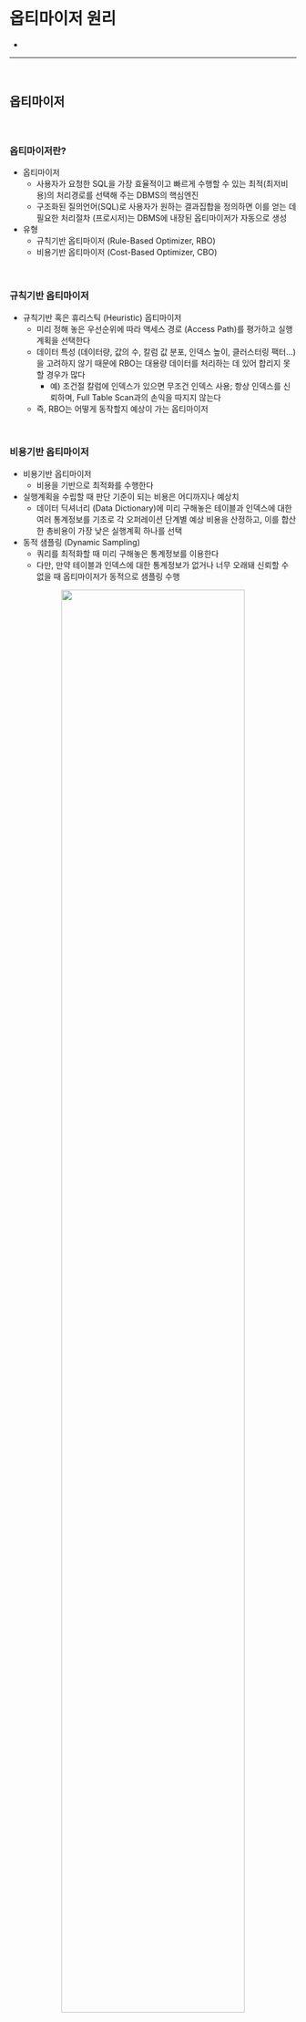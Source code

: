 # 옵티마이저 원리
> 
* 

<hr>
<br>

## 옵티마이저
#### 

<br>

### 옵티마이저란?
* 옵티마이저
  * 사용자가 요청한 SQL을 가장 효율적이고 빠르게 수행할 수 있는 최적(최저비용)의 처리경로를 선택해 주는 DBMS의 핵심엔진
  * 구조화된 질의언어(SQL)로 사용자가 원하는 결과집합을 정의하면 이를 얻는 데 필요한 처리절차 (프로시저)는 DBMS에 내장된 옵티마이저가 자동으로 생성
* 유형
  * 규칙기반 옵티마이저 (Rule-Based Optimizer, RBO)
  * 비용기반 옵티마이저 (Cost-Based Optimizer, CBO)

<br>

### 규칙기반 옵티마이저
* 규칙기반 혹은 휴리스틱 (Heuristic) 옵티마이저
  * 미리 정해 놓은 우선순위에 따라 액세스 경로 (Access Path)를 평가하고 실행계획을 선택한다
  * 데이터 특성 (데이터량, 값의 수, 칼럼 값 분포, 인덱스 높이, 클러스터링 팩터...)을 고려하지 않기 때문에 RBO는 대용량 데이터를 처리하는 데 있어 합리지 못할 경우가 많다
    * 예) 조건절 칼럼에 인덱스가 있으면 무조건 인덱스 사용; 항상 인덱스를 신뢰하며, Full Table Scan과의 손익을 따지지 않는다
  * 즉, RBO는 어떻게 동작할지 예상이 가는 옵티마이저

<br>

### 비용기반 옵티마이저
* 비용기반 옵티마이저
  * 비용을 기반으로 최적화를 수행한다
* 실행계획을 수립할 때 판단 기준이 되는 비용은 어디까지나 예상치
  * 데이터 딕셔너리 (Data Dictionary)에 미리 구해놓은 테이블과 인덱스에 대한 여러 통계정보를 기초로 각 오퍼레이션 단계별 예상 비용을 산정하고, 이를 합산한 총비용이 가장 낮은 실행계획 하나를 선택
* 동적 샘플링 (Dynamic Sampling)
  * 쿼리를 최적화할 때 미리 구해놓은 통계정보를 이용한다
  * 다만, 만약 테이블과 인덱스에 대한 통계정보가 없거나 너무 오래돼 신뢰할 수 없을 때 옵티마이저가 동적으로 샘플링 수행

<div align="center">
  <img width="80%" src="https://github.com/PoSungKim/development_study/assets/37537227/b0eb6d84-1e03-4879-9e8b-870dd920412a">
</div>

* Optimizer
  * Query Transformer
    * 사용자가 던진 SQL을 우선 최적화하기 쉬운 형태로 변환을 시도한다
  * Estimator
    * 쿼리 오퍼레이션 각 단계의 선택도(Selectity), 카디널리티 (Cardinality), 비용 (Cost)을 계산하고, 궁극적으로는 실행계획 전체에 대한 총 비용을 계산
  * Plan Generator
    * 하나의 쿼리를 수행하는 데 있어, 후보군이 될만한 실행계획들을 생성해내는 역할
* 스스로 학습하는 옵티마이저(Self-Learning Optimizer)
  * v$sql, v$sql_plan_statistics, v$sql_plan_statistics_all, v$sql_workarea 등에 SQL 별로 저장된 수많은 런타임 수행 통계를 보면 앞으로 옵티마이저의 발전 방향을 예상 가능
  * 옵티마이저는 지금까지 오브젝트 통계와 시스템 통계로부터 산정한 '예상' 비용만으로 실행계획을 수립했지만 앞으로는 예상치가 빗나갔을 때 이들 런타임 수행 통계를 보고 실행계획을 조정할 수도 있음

<br>

### 옵티마이저 모드 
* 모드 변경 가능 레벨
  * 시스템, 세션, 쿼리
  ```sql
  alter system set optimizer_mode = all_rows; -- 시스템 레벨 변경
  alter session set optmizer_mode = all_rows; -- 세션 레벨 변경
  select /*+ all_rows */ * from t where ...;  -- 쿼리 레벨 변경
  ```
* 모드
  * rule --> RBO
    * RBO 모드
  * all_rows --> CBO
    * 쿼리 최종 결과집합을 끝까지 Fetch하는 것을 전제로, 시스템 리소스 (I/O, CPU, 메모리 등)를 가장 적게 사용하는 실행계획 선택
    * DML 문장은 일부 데이터만 가공하고 멈출 수 없으므로 옵티마이저 모드에 상관없이 항상 all_rows 모드로 작동
      * select 문장도 union, minus 같은 집합(set) 연산자나 for update절을 사용하면 all_rows 모드로 작동
  * first_rows --> RBO + CBO
    * 전체 결과집합 중 일부 로우만 Fetch하다가 멈추는 것을 전제로, 가장 빠른 응답 속도를 낼 수 있는 실행계획을 선택
    * 사용자가 만약 끝까지 Fetch한다면, 오히려 더 많은 리소스를 사용하고 전체 수행 속도도 느려질 수 있다
    * 비용과 규칙을 혼합한 옵티마이저이기 때문에, 규칙에 따르다보면, 손익분기점 (Table Full Scan vs Index Full Scan)을 고려하지 못하고, 무조건 Index Full Scan을 탈 수가 있다
    ```sql
    -- TABLE ACCESS FULL
    select /*+ all_rows */ * from t_emp
    where  sal >= 5000
    order by empno, no;
    ```
    ```sql
    -- INDEX FULL SCAN > TABLE ACCESS BY INDEX ROWID
    select /*+ first_rows */ * from t_emp
    where  sal >= 5000
    order by empno, no;
    ```
  * first_rows_n --> CBO
    * 사용자가 처음 n개 로우만 Fetch하는 것을 전제로, 가장 빠른 응답 속도를 낼 수 있는 실행계획을 선택
    * 세팅 방법
      ```sql
      alter session set optimizer_mode = first_rows_100 -- first_rows_1, first_rows_10, first_rows_100, first_rows_1000
      ``` 
      ```sql
      select /*+ first_rows(100) */ * from t where ...;
      ```
    * CBO이기 때문에, 읽을 데이터가 적을 때는 인덱스, 읽을 데이터가 많을 때는 테이블
      ```sql
      -- Index Full Scan > Table Access By Index Rowid
      select /*+ first_rows(10) */ * from t_emp
      where  sal >= 2000
      order by empno, no;
      ```
      ```sql
      -- Table Access Full > Sort Order By
      select /*+ first_rows(100) */ * from t_emp
      where  sal >= 2000
      order by empno, no;
      ```  
  * CHOOSE
    * 액세스되는 테이블 중 적어도 하나에 통계정보가 있다면 CBO, 그중에서도 all_rows 모드를 선택; 어느 테이블에도 통계정보가 없으면 RBO 선택
* 옵티마이저 모드 선택
  * 과거의 컨벤션 
    * OLTP : first_rows
    * OLAP : all_rows
  * 요즘의 컨벤션
    * OLTP : all_rows
    * OLAP : all_rows
  * OLTP가 all_rows로 바뀐 이유
    * 요즘은 오픈 커서를 사용하지 않고, rownum 등을 활용하여 페이징처리 한다
    * 페이징처리는 전체 결과집합에서 특정 건수만 fetch하는게 아니라, 전체결과집합 자체를 작게 만들어서 모두 fetch하는 형태이기 때문에 all_rows가 적합하다

<br>
<hr>
<br>

## 옵티마이저 행동에 영향을 미치는 요소
#### 

<br>

### SQL과 연산자 형태
* 동일한 결과집합을 갖는 SQL이더라도, 작성된 형태 또는 사용한 연산자 (=, in, like, between, 부등호 등)를 사용했는지에 따라 영향도가 있을 수 있다

<br>

### 인덱스, IOT, 클러스터링, 파티셔닝, MV 등 옵티마이징 팩터
* 동일한 쿼리더라도, 구성도에 따라 실행계획과 성능이 크게 달라진다

<br>

### 제약 설정 : PK, FK, Not Null, Check
* 데이터베이스가 논리적으로 의미 있는 자료만을 포함하도록 하는 데이터 무결성 규칙
  * 개체 무결성 (Entity Integrity)
  * 참조 무결성 (Referential Integrity)
  * 도메인 무결성 (Domain Integrity)
  * 사용자 정의 무결성 (또는 업무 제약 조건) 
* PK 제약과 옵티마이저

  ```sql
  select sum(주문수량), sum(주문금액), count(*), count(distinct 고객번호)
  from   주문
  where  고객번호 in (select 고객번호 from 고객
                    where  가입일자 >= trunc(add_months(sysdate, -12))
  and    주문일자 <= trunc(add_months(sysdate, -1));  
  ```
  
  * 서브쿼리 Unnesting, 수정 가능 조인 뷰 (Updatable Join View)
* FK 제약과 옵티마이저
  * 조인 제거 (Join Elimination), Reference 파티셔닝
* Not Null 제약과 옵티마이저

  ```sql
  select deptno, count(*) from emp group by deptno;
  ```
  
  * deptno 칼럼이 Not Null이고 Index가 있다면, Index Full Scan 혹은 Index Fast Full Scan
  * deptno 칼럼이 Not Null이 아니면, Table Full Scan
* Check 제약과 옵티마이저

  ```sql
  alter table emp modify sal check (sal <= 5000);
  ```
  ```sql
  select * from emp where sal > 5000;
  ```
  ```
  Rows   Row Source Operation
  ----   -------------------------------------------
  0      FILTER
  1        TABLE ACCESS FULL EMP
  ```

<br>

### 옵티마이저 힌트
* 옵티마이저는 아래와 같은 경우가 아니면 힌트를 가장 우선적으로 따른다
  * 문법적으로 맞지 않게 힌트를 기술
  * 잘못된 참조 사용 (없는 테이블이나 별칭)
  * 의미적으로 맞지 않게 힌트를 기술 (unnest와 push_subq 함께 사용)
  * 논리적으로 불가능한 액세스 경로 (등치조건인데 Hash Join 유도, Nullable 칼럼에 인덱스를 통한 전체 건수 count 유도)
  * 버그
* 옵티마지어는 기본적으로 힌트의 내용을 먼저 따르고 남은 부분만을 자신의 판단에 따라 최적화한다

  ```sql
  select /*+ ordered */ count(*)
  from   t1, t2, t3, t4, t5
  where  t1.a = ...;
  ```

<br>

### 통계정보 : 오브젝트 통계, 시스템 통계
* CBO의 모든 판단 기준은 통계정보

<br>

### 옵티마이저 관련 파라미터
* 모든 조건이 동일하나, 오라클 버전을 업그레이드하면 옵티마이저가 다르게 작동할 수 있다
* 옵티마지어 관련 파라미터 

  ```sql
  select name, value, isdefault, default_value
  from   v$sys_optimizer_env;
  ```
  
  ```sql
  alter system set optimizer_features_enable = "9.2.0.4";
  ```

<br>

### DBMS 버전과 종류
* 같은 SQL도 DBMS 종류 (Oracle, SQL Server, Sybase, DB2)에 따라 내부적으로 처리하는 방식이 다르다

  ```sql
  select max(empno) from emp;
  ```
  
  ```sql
  select min(empno) mn, max(empno) mx from emp;
  ```

* M쪽 집합을 기준으로 1쪽 집합과 Outer조인하면 결과 건수는 M쪽 힙합으로 고정된다
  * 조인 조인 외에 어디에도 1쪽 집합을 참조하지 않는다면 1쪽 집합과는 조인 액세스를 하지 않아도 된다
    * 1쪽 테이블 조인 칼럼에 PK가 설정돼 있어야 하는 조건이 붙는다
  * 이런 기능이 Join Elimination, Table Elimination

  ```sql
  select e.empno, e.ename, e.sal, e.hiredate
  from   emp e, dept d
  where  d.deptno(+) = e.deptno;
  ```

  ```
  Rows   Row Source Operation
  ----   -------------------------------------------
  14     TABLE ACCESS FULL EMP
  ```
  
<br>
<hr>
<br>

## 옵티마이저의 한계
#### 옵티마이저가 절대 완벽할 수 없으며, 여러 가지 제약과 한계점들을 극복하며 발전해 나가는 과정 속에 있다

<br>

### 자동 튜닝 옵티마이저
* 온라인 (런타임) 옵티마이저 vs 오프라인 (자동 튜닝) 옵티마이저
  * 온라인 : 보통 아는 옵티마이저
  * 오프라인 : 통계를 분석하고, SQL 프로파일링 (Profiling)을 실시하며, 액세스 경로 및 SQL 구조 분석을 통해 SQL 튜닝 실시
* 자동 튜닝 옵티마이저는 동적 샘플링을 통해 부가적인 정보를 수집하고,부분적인 실행을 통해 에측치를 검증함으로써 잘못된 정보를 조정한다
  * 다만, 런타임 오티마이저보다 보다 긴 시간 (10분 정도)가 소요되기 때문에, OLTP 환경에서는 도입되기 어렵다

<br>

### 부족한 옵티마이징 팩터
* 옵티마이저는 주어진 환경에서 최선을 다할 뿐 적절한 옵티마이징 팩터를 제공하는 것은 개발자의 몫

<br>

### 부정확한 통계
* 현실적으로 100% 정확한 통계를 유지하기는 어렵다
  * 샘플링 방식, 칼럼 분포도, 통계 수집 주기 등 고려 필요
  
<br>

### 히스토그램의 한계
* 히스토그램 버킷 개수가 254개까지만 허용된다는 점도 옵티마이저에겐 중요한 제약사항
  * 높이균형 (height-balanced) 히스토그램을 사용하게 되므로 발생 빈도가 낮은 값들 (non-popular value)에 대한 정확한 분포를 반영할 수 없다

<br>

### 바인드 변수 사용 시 균등분포 가정
* 칼럼 히스토그램이 잇으면 옵티마이저가 그것을 가지고 조건절에 대한 선택도를 구한다
* 다만, 바인드 변수를 사용한 SQL에서는 옵티미이저가 균등분포를 가정하고 계산하기 때문에 무용지물이 된다
* 특히, OLTP 환경에서는 라이브러리 캐시를 피하기 위해 바인드 벼수를 적극 사용하는 것이 필수 권고사항이기 때문에, 바인드 변수를 사용해야 한다 

<br>

### 결합 선택도 산정의 어려움
* 조건절 칼럼이 서로 상관관계에 있으면 정확한 데이터 분포와 카디널리티를 산정하기 어렵다
  ```sql
  select * from 사원 where 직급 = '부장' and 연봉 >= 5000;
  ```
* 통계
  * 직급
    * 부장, 과장, 대리, 사원 (25%)
  * 연봉
    * >= 5000 (10%)
  * 추정치
    * 상단 쿼리의 조건에 부합하는 사원 수를 25(1000 * 0.25 * 0.1)명으로 추정한다
  * 실제값
    * 연봉 5000만원 이상의 사원들은 모두 부장으로 실제로는 10(1000 * 0.1)명이었다
* 고민 포인트
  * 조합이 기하급수적으로 증가하기 때문에 모든 칼럼 간 상관관계와 결합 선택도를 미리 저장하는 것은 불가능하다
  * 다만, 11g부터는 사용자가 지정한 칼럼들에 대해 결합 선택도를 미리 수집해 두는 기능을 제공하기 시작했다

<br>

### 비현실적인 가정
* 비현실적 가정 예시
  * Single Block I/O와 Multiblock I/O 비용을 같게 평가
  * 다른 세션이나 다른 쿼리문에 의해 데이터 블록들이 이미 버퍼 캐시에 캐싱돼 있을 가능성을 배제
* 보정 파라미터
  * optimizer_index_caching
  * optimizer_index_cost_adj

<br>

### 규칙에 의존하는 CBO
* 비용기반 옵티마이저라 하더라도 부분적으로 규칙에 의존한다
  * 원격 (remote) 테이블이나 External 테이블에 대해서는 카디널리티, 평균 행 길이, 블록 수, 그리고 각종 인덱스 관련 통계항목들에 대해 고정된 상수 값을 사용한다
  * 옵티마이저 모드를 first_rows로 설정했을 때, order by 소트를 ㅐ체할 인덱스가 있으면 무조건 인덱스를 사용하는 것도 좋은 예시
* 알파벳순 인덱스 선택 규칙
  * t_x01, t_x02의 예상 비용이 동일하다면, 옵티마이저는 이름순으로 t_x01을 택한다
  ```sql
  create table t
  as
  select rownum a, rownum b from dual
  connect by level <= 10000;

  create index t_x01 on t(a);

  create index t_x02 on t(b);

  exec dbms_stats.gather_table_stats(user, 't');
  ```
  ```sql
  set autotrace traceonly exp
  select * from t where a = 1 and b = 1;
  ```
  ```
  Id     Operation
  ----   -------------------------------------------
  0      SELECT STATEMENT
  1        TABLE ACCESS BY INDEX ROWID (T)
  2          INDEX RANGE SCAN (T_X01)
  ```
  ```sql
  alter index t_x01 rename to t_x03;
  select * from t where a = 1 and b = 1;
  ```
  ```
  Id     Operation
  ----   -------------------------------------------
  0      SELECT STATEMENT
  1        TABLE ACCESS BY INDEX ROWID (T)
  2          INDEX RANGE SCAN (T_X02)
  ```
  * ORDER_PK, ORDER_N01의 예상 비용이 동일하다면, 옵티마이저는 이름순으로 ORDER_N01을 택한다
  ```
  ORDER_PK : 고객번호 + 주문일자
  ORDER_N01 : 고객번호 + 배송일자
  ```
  ```sql
  where 고객번호 = :cust_no
  and   주문일자 = :ord_dt
  ```

<br>

### 하드웨어 성능 특성 
* 옵티마이저는 기본적으로 옵티마이저 개발팀이 사용한 하드웨어 사양에 맞추져 있다
  * 따라서, 실제 운영 시스템의 하드웨어 사양이 그것과 다를 때 옵티마이저가 잘못된 실행계획을 수립할 가능성이 높아진다
* 이를 해결하고자, 오라클 i9부터 시스템 통계를 수집하는 기능이 도입되었다
* 동적 실시간 최적화 (Dynamic Runtime Optimizations)
  * 하드웨어 성능 특성을 반영한 실행계획을 수립하더라도, 쿼리가 수행되는 당시의 시스템 부하 정도에 따라서 최적이 아닐 수 있다
  * 따라서, 시스템 부하에 따라 실행전략을 동적으로 조정하는 최적화 기법이 도입되고 있다
    * 쿼리가 수행되는 시점의 시스템 상태에 따라 하드웨어 리소스(CPU와 메모리)를 적절히 배분해 주는 것에 있다
    * 예시)
      * 시스템 부하 정도에 따라 병렬 쿼리의 프로세스 개수를 오라클이 동적으로 조절해 주는 기능
      * 9i부터 PGA 메모리 크기를 자동으로 조절해 주는 기능
      * 10g부터 SGA를 구성하는 서브 메모리 영역을 자동으로 조절해 주는 기능
  * 쿼리 최적화 : 단일 SQL문 성능 최적화
  * 동적 실시간 최적화 : 수많은 SQL이 동시에 수행되는 환경에서 시스템 전체 최적화

<br>
<hr>
<br>

## 통계정보 I
#### 실행계획을 수립할 때 CBO는 SQL 문장에서 액세스할 데이터 특성을 고려하기 위해 통계를 이용한다

<br>

### 테이블 통계
```sql
analyze table emp compute statistics for TABLE;
analyze table emp estimate statistics sample 5000 rows for TABLE;
analyze table emp estimate statistics sample 50 precent for TABLE;
```
* compute : 전수조사
* estimate : 표본조사

<br>

### 인덱스 통계 
* 기존 인덱스 및 테이블 케이스)
```sql
analyze INDEX emp_pk compute statistics;
analyze table emp compute statistics for ALL INDEXES;
analyze table emp compute statistics for TABLE for ALL INDEXES;

select *
from   dba_tables
where  owner = 'SCOTT'
and    table_name = 'EMP;
```
* 최초 생성 및 재성생 케이스)
```sql
create index emp_ename_idx on emp(ename) COMPUTE STATISTICS;
alter  index emp_ename_idx rebuild COMPUTE STATISTICS;

select *
from   dba_tables
where  owner = 'SCOTT'
and    table_name = 'EMP
and    index_name = 'EMP_PK';
```

<br>

### 칼럼 통계 
```sql
analyze table emp compute statistics for ALL COLUMNS SIZE 254;
analyze table emp compute statistics for COLUMNS ENAME SIZE 10, SAL SIZE 20;
analyze table emp compute statistics for COLUMNS SIZE 20 ENAME, SAL, HIREDATE;
```
```sql
analyze table emp compute statistics
for table
for all indexes
for all indexed columns size 254;
```
```sql
select *
from   dba_tables
where  owner = 'SCOTT'
and    table_name = 'EMP
and    index_name = 'EMP_PK';
```
 
<br>

### 시스템 통계
* 시스템 통계를 제대로 활용하려면 Workload 시스템 통계가 바람직하지만, 이를 수집하기 어려운 환경에서는 NoWorkLoad 시스템 통계를 사용한다
  * Workload 시스템 통계 : 실제 애플리케이션에서 발생하는 부하를 기준으로 각 항목의 통계치 측정
  * NoWorkLoad 시스템 통계 : 모든 데이터파일 중에서 오라클이 무작위로 I/O를 발생시켜 통계 수집
  * 즉, Workload/NoWorkLoad 시스템 통계 : 모두 시스템 부하가 있는 상태에서 수집되는 것이 바람직
* 항목
  * CPU 속도
  * 평균적인 Single Block I/O 속도
  * 평균적인 Multiblock I/O 속도
  * 평균적인 Multiblock I/O 속도
  * I/O 서브시스템의 최대 처리량 (Throughput)
  * 병렬 Slave의 평균적인 처리량 (Throughput)
  ```sql
  select sname, pname, pval1, pval2 from sys.aux_stats$;
  ```
* Workload 시스템 통계
  * 9i에서 도입된 Workload 시스템 통계 : 애플리케이션으로부터 일정 시간 동안 발생한 시스템 부하를 측정/보관함으로써 그 특성을 최적화 과정에 반영할 수 있게 한 기능
  * Workload 시스템 통계 수집 전략이 중요
    * 대표성 있는 시간대를 선택해 현 운영 서버에서 실제로 수집한 시스템 통계를 테스트 서버로 Export/Import 하고서 개발을 진행하면 된다

| 통계항목 | 설명                                                                                |
|----------|-------------------------------------------------------------------------------------|
| cpuspeed | 현재 시스템에서 단일 CPU가 초당 수행할 수 있는 표준 오퍼레이션 개수 (단위: 백만/초) |
| sreadtim | 평균적인 Single Block I/O 속도 (단위: ms = 1/1000초)                                |
| mreadtim | 평균적인 Multiblock I/O 속도 (단위: ms = 1/1000초)                                  |
| mbrc     | Multiblock I/O 방식을 사용할 때 평균적으로 읽은 블록 수                             |
| maxthr   | I/O 서브시스템의 최대 처리량 (단위: 바이트/초)                                      |
| slavethr | 병렬 Slave의 평균적인 처리량(단위: 바이트/초)                                       |

* NoWorkload 시스템 통계
  * Workload 시스템 통계가 수집되기 전까지 반영되는 NoWorkload 시스템 통계의 추정값
    * cpuspeed = cpuspeednw
    * mbrc = db_file_multiblock_read_count
    * sreadtim = ioseektim + db_block_size / iotfrspeed
    * mreadtim = ioseektim + mbrc * db_block_size / iotfrspeed
   
| 통계항목   | 기본 값                             | 설명                                                                                                                                                                                                                                                                    |
|------------|-------------------------------------|-------------------------------------------------------------------------------------------------------------------------------------------------------------------------------------------------------------------------------------------------------------------------|
| cpuspeednw | 데이터베이스 최초 기동 시 측정된 값 | NoWorkload 상태에서 측정된 CPU 속도 (단위: Millions/sec)                                                                                                                                                                                                                |
| ioseektim  | 10ms                                | I/O Seek Time을 뜻하며 데이터를 읽으려고 디스크 헤드(head)를 옮기는 데 걸리는 시간을 나타낸다. 대개 5~15 ms의 수치를 보이며, 디스크 회전 속도와 디스크 또는 RAID 스팩에 따라 달라진다. <br><br>io seek time = seek time + latency time + operating system overhead time |
| iotfrspeed | 4096 bytes/ms                       | I/O Transfer 속도를 뜻하며, 하나의 OS 프로세스가 I/O 서브시스템으로부터 데이터를 읽는 속도를 나타낸다. 이 값은 초당 몇 MB에서 수 백 MB까지 아주 다양하다.                                                                                                               |


<br>
<hr>
<br>

## 카디널리티
#### 데이터 딕셔너리에 저장된 통계정보를 사용하는 옵티마이저
#### 인덱스, 클러스터 등 옵티마이징 팩터가 동일한 상황에서 CBO 행동에 결정적 영향을 주는 요소는 무엇보다 통계정보

<br>

### 선택도
* 선택도 
  * 전체 대상 레코드 중에서 특정 조건에 의해 선택될 것으로 예상되는 레코드
  ```
  선택도 > 카디널리티 > 비용 > 액세스 방식, 조인 순서, 조인 방법 등 결정
  ```
* 히스토그램 없이 등치 (=) 조건에 대한 선택도 구하는 공식
  ```
  선택도 = 1 / Distinct Value 개수 = 1 / num_distinct
  ```
* 히스토그램 없이 부등호, between 같은 범위검색 조건에 대한 선택도를 구하는 공식 (상수 조건)
  ```
  선택도 = 조건절에서 요청한 값 범위 / 전체 값 범위
  ```
* 값 범위는 칼럼 통계에서 수집된 high_value, low_value, num_distinct 등을 이용해 구한다 (dba_tab_col_statistics)

  | num_rows | num_distict | low_value | high_value |
  |----------|-------------|-----------|------------|
  | 1000000  | 100         | 1         | 1000       |

<br>

### 카디널리티
* 카디널리티
  * 특정 액세스 단계를 거치고 나서 출력될 것으로 예상되는 결과 건수
  ```
  카디널리티 = 총 로우 수 * 선택도
  ```
  * 칼럼 히스토그램 없을 때
  ```
  카디널리티 = 총 로우 수 * 선택도 = num_rows / num_distinct
  ```
* 통계
  * 테이블 통계 (num_rows) : dba_tables, dba_tab_statistics
  * 칼럼 통계 (num_distinct) : dba_tab_columns, dba_tab_col_statistics
* 선택도 및 카디널리티 계산식 테스트
  * 칼럼 히스토그램을 생성하지 않은 상태
    ```sql
    explain plan for
    select * from t_emp where job = 'SALESMAN';
    ```
    ```
    Id     Operation              Name    Rows
    ----   --------------------   -----   ------
    0      SELECT STATEMENT               200
    1        TABLE ACCESS FULL    T_EMP   200
    ```
    * 히스토그램이 없으므로 평균적인 칼럼 분포를 가정해 정해진 계산식에 따라 선택도와 카디널리티 계산
  * 칼럼 히스토그램이 생성되어 있는 상태
    * 바인드 변수를 사용하지 않은 경우
      ```sql
      explain plan for
      select * from t_emp where job = 'SALESMAN';
      ```
      ```
      Id     Operation              Name    Rows
      ----   --------------------   -----   ------
      0      SELECT STATEMENT               400
      1        TABLE ACCESS FULL    T_EMP   400
      ```
      * 히스토그램이 있으므로 공식에 의존하지 않고 미리 구해놓은 히스토그램을 이용하여 선택도와 카디널리티 계산
    * 바인드 변수를 사용한 경우
      ```sql
      explain plan for
      select * from t_emp where job = :job;
      ```
      ```
      Id     Operation              Name    Rows
      ----   --------------------   -----   ------
      0      SELECT STATEMENT               200
      1        TABLE ACCESS FULL    T_EMP   200
      ```
      * 히스토그램이 있더라도 바인드 변수를 사용하면 평균적인 분포를 가정해 카디널리티 계산

<br>

### NULL 값을 포함할 때
* 오라클에서 (=) 등치조건을 사용하면, Null 값은 항상 미포함된다
  ```sql
  select * from t_emp where job is null; 
  select * from t_emp where job = null;  -- 결과집합은 항상 공집합
  ```
* 따라서, 바인드 변수를 사용하는 쿼리에서도 Null 값은 항상 미포함된다
  ```sql
  select * from t_emp where job = :job;
  ```
* (=) 등기조건에서의 선택도 계산
  ```sql
  select num_nulls, num_distinct
  from   user_tab_columns
  where  table_name = 'T_EMP' and column_name = 'JOB';
  ```
  ```
  선택도 = (1 / num_distinct) * ((num_rows - num_nulls) / num_rows)
  카디널리티 = 총 로우 수 * 선택도
  ```
  ```sql
  explain plan for
  select * from t_emp where job = :job;
  ```
  ```
  Id     Operation              Name    Rows
  ----   --------------------   -----   ------
  0      SELECT STATEMENT               100
  1        TABLE ACCESS FULL    T_EMP   100
  ```

<br>

### 조건절이 두 개 이상일 때
* 조건절이 두 개 이상일 때, 각 칼럼의 선택도와 전체 로우 수를 곱해주면 카디널리티가 나온다
```sql
explain plan for
select * from t_emp where job = :job and deptno = :deptno;
```
```
카디널리티 = 각 칼럼의 선택도 * 전체 로우 수
        = 0.1 * 0.33 * 1000
        = 33
```

<br>

### 범위검색 조건일 때
* 옵티마이저는 조건절에서 요청한 범위에 속한 값들이 전체 값 범위에 고르게 분포돼 있음을 가정한다
  ```
  선택도 = 조건절에서 요청한 값 범위 / 전체 값 범위
  ```
* 고른 분포도를 기준으로 실행계획의 결과집합 rows 개수를 판단한다
  ```sql
  create table t
  as
  select   rownum no1
         , case when rownum <= 1000 or rownum > 9000 then rownum else 5000 end no2
  from     dual
  connect by level <= 10000;
  ```
  ```sql
  select * from t where no2 between 3000 and 4000;
  ```
  ```
  Id     Operation              Name    Rows
  ----   --------------------   -----   ------
  0      SELECT STATEMENT               1010
  1        TABLE ACCESS FULL    T       1010
  ```

<br>

### Cardinality 힌트를 이용한 실행계획 제어
* 옵티마이저가 계산한 카디널리티가 부정확할 때는 힌트를 이용해 사용자가 직접 카디널리티 정보 제공 가능
  * dept 테이블의 카디널리티가 (4)이고, emp 테이블의 카디널리티가 (14)라고 판단이 되어 Build Input으로 dept가 선택되는 예시)
    ```sql
    select /*+ use_hash(d e) */ * from dept d, emp e
    where  d.deptno = e.deptno;
    ```
  * 하지만, 실제로는 dept 테이블의 카디널리티가 (16)이기에, dept 테이블을 Build Input으로 설정하도록 유도하고 싶을 때, `cardinality(테이블명 카디널리티)` 힌트 사용 가능
    ```sql
    select /*+ use_hash(d e) cardinality(d 16) */ * from dept d, emp e
    where  d.deptno = e.deptno;
    ```
    ```
    Id     Operation              Name    Rows
    ----   --------------------   -----   ------
    0      SELECT STATEMENT               56
    1        HASH JOIN                    56
    2          TABLE ACCESS FULL  EMP     14
    3          TABLE ACCESS FULL  DEPT    16
    ```
    ```sql
    select /*+ use_hash(d e) opt_estimate(table, d, scale_rows=4) */ *
    from dept d, emp e
    where  d.deptno = e.deptno;
    ```

<br>
<hr>
<br>

## 히스토그램
#### 히스토그램이 없는 상황과 있는 상황에서 옵티마이저가 선택도와 카디널리티를 구하는 원리에 대한 이해 필요

<br>

### 히스토그램 유형
* 오라클이 사용하는 히스토그램 유형
  * 도수분포 (Frequency) 히스토그램
  * 높이균형 (Height-Balanced) 히스토그램
* 히스토그램 생성하기 위해서는 칼럼 통계 수집 시 버킷 개수를 2 이상으로 지정
  * FREQUENCY : 값별로 빈도수를 저장하는 도수분포 히스토그램 (값의 수 = 버킷 개수)
  * HEIGHT-BALANCED 각 버킷의 높이가 동일한 높이균형 히스토그램 (값의 수 > 버킷 개수)
  * NONE : 히스토그램을 생성하지 않은 경우
  ```sql
  for columns SIZE 10 col1, col2, col3
  ```
  ```sql
  dba_histogram, dba_tab_histograms, dba_tab_columns
  ```
* 예시 데이터 분포도
  ```sql
  create sequence seq;
  
  create table member( memb_id number, age number(2) );
  
  exec dbms_random.seed(0);
  
  insert into member(memb_id, age)
  select seq.nextval, dbms_random.value(1, 19) from dual connect by level <= 50;
  
  ...
  
  ```
  | 연령대      | 인원수  |
  |-----------|--------|
  | 10대 이하   | 50     |
  | 20대       | 270    |
  | 30대       | 330    |
  | 40대       | 1200   |
  | 50대       | 100    |
  | 60대 이상   | 50     |
  
<br>

### 도수분포 히스토그램
* value-based 히스토그램, 값별로 빈도수 (frequency number)를 저장하는 히스토그램
* 사용자가 요청한 버킷 개수가 칼럼이 가진 값의 수보다 많거나 같을 때 사용된다
  * 최대 254개의 버킷만 허용 가능
    ```sql
    -- 2000 89
    select count(*), conut(distinct age) from member;
  
    -- 89 89 FREQUENCY
    select num_distinct, num_buckets, histogram
    from   user_tab_col_statistics
    where  table_name = 'MEMBER'
    and    column_name = 'AGE'
    ```
  * dba/all/user_histograms 뷰 칼럼
    ```
    endpoint_value : 버킷에 할당된 칼럼 값
    endpoint_number : endpoint_value로 정렬했을 때, 최소 값부터 현재 값까지의 누적수량
    ```
* 도수분포 히스토그램은 값별로 빈도수를 미리 계산해 두는 방식
  * 미리 계산된 값들을 조건절에 맞춰서 사용하여 카디널리티를 쉽고 정확하게 계산할 수 있다
  * 다만, 시스템 자원에 한계 (ex : `고객명` - `1000만 NDV 값`)가 있을 때는 `높이군형 히스토그램`을 사용한다

<br>

### 높이균형 히스토그램
* equi-depth 히스토그램, 칼럼이 가진 값의 수보다 적은 버킷을 요청할 때 생성되는 히스토그램
  * dba/all/user_histograms 뷰 칼럼
    ```
    endpoint_number : 버킷 번호
    endpoint_value : 버킷이 담당하는 가장 큰 값
    ```
  * popular value에 대한 카디널리티를 구할 때만 버킷에 의한 계산 사용
  * non-popular value에 대한 카디널리티는 미리 구해 놓은 density 값 사용
* popular value에 대한 선택도/카디널리티 계산
  * 계산식
    ```
    선택도 = (조건절 값의 버킷 개수) / (총 버킷 개수)
    카디널리니티 = 총 로우 수 * 선택도
              = 총 로우 수 * (조건절 값의 버킷 개수) / (총 버킷 개수)
              = 2000 * 10 / 20
              = 1000
    ```
* non-popular value에 대한 선택도/카디널리티 계산
  * 미리 구해놓은 density 값 사용
    ```
    카디널리티 = 총 로우 수 * 선택도 = 총 로우 수 * density
    ```
  * density
    * 해당 칼럼을 (=) 등치 조건으로 검색할 때의 선택도를 미리 구해 놓은 값
    * 히스토그램이 없을 때
      ```
      density = 1 / num_distinct
      ```
    * 높이균형 히스토그램일 때
      ```
      density = sum(모든 non-popular value 빈도수) / { (null을 제외환 총 로수 수) * sum(모든 non-popular value 빈도수) }
      ```
    * 도수분포 히스토그램일 때
      ```
      density = 1 / (2 * (null을 제외한 총 로우 수))
      ```

<br>

### 바인드 변수 사용 시 카디널리티 계산
* 바인드 변수를 사용하면, 최초 수행할 때 최적화를 거친 실행계획을 캐시에 적재하고 실행시점에는 그것을 그대로 가져와 값만 다르게 바인딩하면서 반복 재사용한다
  * 변수를 바인딩하는 시점이 (최적화 시점보다 나중인) 실행시점이다
  * 즉, SQL을 최적화하는 시점에 조건절 칼럼의 데이터 분포를 활용하지 못한다는 문제점 발생
* 따라서, 바인드 변수를 사용할 때 옵티마이저는 평균 분포를 가정한 실행계획을 생성한다
  * 다만, 평균 분포가 실제 실행시점에서 최적이 아닌 경우에 문제가 발생할 수 있다
  * 특히 부등호 혹은 Between 같은 범위검색조건을 사용할 때 문제 발생 가능하다
* = 조건일 때
  * 히스토그램이 없을 때 : 1 / num_distinct
  * 도수분포 히스토그램 : 1 / num_distinct
  * 높이균형 히스토그램 : density
* 범위검색 조건일 때
  * 범위검색 조건이 사용되면 옵티마이저는 고정된 규칙으로 선택도를 추정
  * 파션 테이블을 쿼리할 때 파티션 레벨 통계정보를 이용하지 못하는 것도 바인드 변수의 대표적인 부작용 중 하나

  | 조건절                       | 선택도 |
  |------------------------------|--------|
  | 번호 > :no                   | 5%     |
  | 번호 < :no                   | 5%     |
  | 번호 >= :no                  | 5%     |
  | 번호 <= :no                  | 5%     |
  | 번호 between :no1 and :no2   | 0.25%  |
  | 번호 > :no1 and 번호 <= :no2 | 0.25%  |
  | 번호 >= :no1 and 번호 < :no2 | 0.25%  |
  | 번호 > :no1 and 번호 < :no2  | 0.25%  |

<br>

### 결합 선택도
* 동적 샘플링 (Dynamic Sampling)
  * 오라클 9i부터, 소량의 데이터 샘플링을 통해 where 조건절에 사용된 두 개 이상 칼럼의 결합 분포를 구하는 기능으로서, 동적 샘플링 레벨을 4 이상으로 설정할 때만 작동
    ```sql
    select /*+ dynamic_sampling(4) */ * from 사원
    where  급여 >= 2000
    and    상여 >= 200;
    ```
* 다중 칼럼 통계 (Multi-column Statistics)
  * 오라클 11g부터, 확장형 통계 (extended statistics)를 통해 다중 칼럼에 대한 히스토그램을 구하는 기능 
    ```sql
    var ret varchar2(30);
    exec :ret := dbms_stats.create_extended_stats(user, '사원', '(급여, 상여)');
    print :ret;
    ```
    ```sql
    select extension_name, extension
    from   dba_stat_extensions
    where  owner = user
    and    table_name='사원';
    ```

<br>
<hr>
<br>

## 비용
#### 오라클 옵티마이저가 사용하는 비욜 모델 = { I/O 비용 모델, CPU 비용 모델 }

<br>

### 비용
* 파라미터 : _optimizer_cost_model
  * IO : I/O 비용 모델
  * CPU : CPU 비용 모델
  * CHOOSE : 시스템 통계가 있으면 CPU 비용 모델, 없으면 I/O 비용 모델
* 10g부터는 관리자가 Workload 시스템 통계를 생성하지 않더라도 CPU 비용 모델이 선택되도록 하려고 NoWorkload 시스템 통계를 추가로 도입
* 쿼리 레벨 힌트
  * cpu_costing
  * no_cpu_costing

<br>

### I/O 비용 모델
* I/O 비용 모델에서의 비용
  * 디스크 I/O Call 횟수 (논리적/물리적으로 읽은 블록 개수가 아닌 I/O Call 횟수)
* 인덱스를 경유한 테이블 액세스 비용
  * 인덱스를 경유한 테이블 액세스 시에는 Single Block I/O 방식 사용
    ```sql
    create table t as select * from all_objects;

    create index t_owner_idx on t(owner);

    begin
      dbms_stats.gather_table_stats(user, 'T', method_opt => 'for all columns size 1');
    end;

    alter session set "_optimizer_cost_model" = io;

    set autotrace traceonly exp;

    select /*+ index(t) */ * from t where owner = 'SYS';
    ```
    ```
    Id     Operation              Name          Rows     Cost
    ----   --------------------   -----------   ------   ------
    0      SELECT STATEMENT                     2385     70
    1        TABLE ACCESS FULL    T             2385     70
    2          INDEX RANGE SCAN   T_OWNER_IDX   2385     6    
    ```
    * 옵티마이저 산정 쿼리 수행 비용
      * 인덱스 스캔 단계 : 6
      * 테이블 액세스 단계 : 70 (= 64 + 6)
        * 64번의 Single Block I/O Call이 발생할 것으로 옵티마이저가 예상
        * 이미 인덱스 스캔 단계에서 카디널리티가 2385이면, 그만큼 테이블 Random 액세스가 발생해야 하지만, I/O Call이 64번만 발생한 이유는 `클러스터링 팩터`가 비용 계산식에 고려되었기 때문
    ```
    비용 = blevel +                       -- 인덱스 수직적 탐색 비용
          (리프 블록 수 * 유효 인덱스 선택도) + -- 인덱스 수평적 탐색 비용
          (클러스터링 팩터 * 유효 테이블 선택도) -- 테이블 Random 액세스 비용    
    ```
    * blevel : 리프 블록에 도달하기 전에 읽게 될 브랜치 블록 개수
    * 유효 인덱스 선택도 : 전체 인덱스 레코드 중에서 조건절에 만족하는 레코드를 찾기 위해 스캔할 것으로 예상되는 리프 블록 비율(%)
      * `인덱스 Access Predicate`에 의해 결정
    * 유효 테이블 선택도 : 전체 레코드 중에서 인덱스 스캔을 완료하고서 최종적으로 테입르을 방문할 것으로 예상되는 테이블 블록 비율(%)
      * `인덱스 Access Predicate`와 `Filter Predicate`에 의해 결정
    * 클러스터링 팩터 : 인덱스를 경유해 전체 로우를 액세스할 때 읽힐 것으로 예상되는 테이블 블록 개수
    * (최종) 테이블 선택도
      * 테이블 Filter Predicate까지 포함한 모든 조건절에 의해 결정
  * 인덱스 Access Predicate이 아니라, 인덱스 Filter Predicate로 포함되는 이유
    * 좌변 칼럼을 가공한 조건절
    * 왼쪽 % 또는 양쪽 % 기호를 사용한 like 조건절
    * 같은 칼럼에 대한 조건절이 두 개 이상일 때, 인덱스 액세스 조건으로 선택되지 못한 다른 조건절
* Full Scan에 의한 테이블 액세스 비용
  * 테이블을 Full Scan할 때는 HWM 아래쪽 블록을 순차적으로 읽어 들이는 과정에서 발생하는 I/O Call 횟수로 비용을 계산한다
  * Full Scan할 때는 한 번의 I/O Call로써 여러 블록을 읽어 들이는 Multiblock I/O 방식을 사용한다
    * 따라서, 총 블록 수를 db_file_multiblock_read_count 파라미터로 나눈 만큼 I/O Call이 발생해야 한다
* I/O 비용 모델의 비현실적인 가정
  * 디스크 I/O Call 횟수로써 테이블 액세스 비용을 평가한다는 데에는 아래 두 가지 중요한 의미가 내포되어 있다
    * Single Block I/O와 Multiblock I/O는 비용이 같다
    * 캐싱 효과를 전혀 고려하지 않는다
  * 상단의 두 가정을 비현실적이기 때문에, 2개의 파라미터가 제공되기 시작했다 (optimizer_index_cost_adj, optimizer_index_caching)
* optimizer_index_cost_adj
  * 인덱스 탐색 비용을 조정할 때 사용하는 파라미터
    * Single Block Read 방식으로 한 블록을 읽는 비용과 Multiblock Read 방식으로 여러 블록을 읽는 비용의 비율을 결정한다
    * 100 : 동일하게 평가
    * 25 : Single Block Read 방식 비용이 Multiblock Read 방식 비용의 25%로 평가
* optimizer_index_caching
  * NL 조인에서 Inner 쪽 인덱스 블록이 캐싱돼 있을 가능성을 옵티마이저에게 알려주는 파라미터
    * 0 : 옵티마이저는 NL 조인 시 Inner 테이블 쪽 인덱스 블록을 매번 디스크에서 읽는다고 가정
    * 100 : 옵티마이저는 NL 조인 시 Inner 테이블 쪽 인덱스 블록을 매번 캐싱된 인덱스 블록에서 읽는다고 가정
  * N-List Iterator 방식으로 인덱스를 탐색할 때 읽게 되는 인덱스 블록 액세스 비용에도 영향을 미친다

<br>

### CPU 비용 모델
* 모든 데이터베이스 오퍼레이션은 CPU를 사용하며, 경우에 따라서 I/O 보다 성능에 더 큰 영향을 끼치기도 한다
  * 해시 조인할 때, 해시 체인에 달린 레코드가 많아 해시 체인을 스캔하는 부하가 심할 때
  * 캐싱된 블록을 반복적으로 읽는데, 한 블록 내에서 매번 비효율적으로 많은 레코드를 스캔할 때
  * 버퍼를 Pin한 상태에서 같은 블록을 반복 액세스할 때
  * 다량의 레코드를 읽으면서 건건이 여러 개의 사용자 정의 함수를 반복 호출할 때
  * 메모리 소트를 반복할 때
* 아래의 경우에도 CPU 사용량이 증가한다
  * 조건절 개수가 아주 많을 때
  * 조건절이나 select-list에 연산 집약적인 작업을 많이 포함할 때
* I/O 뿐만 아니라 CPU 리소스 사용량까지 비용 계산식에 포함하는 새로운 비용 모델, CPU 비용 모델이 나오면서 CBO가 이전보다 더 나은 실행계획을 수립할 수 있게 되었다
  ```
  Cost = (#SRds * sreadtim +
          #MRds * mreadtim +
          #CPUCycles / cpuspeed
         ) / sreadtim
  ```
  * I/O 시간과 CPU 연산 시간을 더한 값을 sreadtim으로 나눔으로써 Single Block I/O에 소요되는 시간과의 상대적인 시간 비용으로 표현했다는 것이다
    * #SRds : Single Block I/O 요청 횟수
    * #MRds : Multi Block I/O 요청 횟수
    * #CPUCycles : 쿼리 수행에 필요한 CPU 싸이클 수
    * sreadtim : Single Block I/O에 쇼요되는 시간 (ms)
    * mreadtim : Multi Block I/O에 쇼요되는 시간 (ms)
    * cpuspeed : 초당 처리할 수 있는 CPU 싸이클 수
  * ex : 10) 10번의 Single Block I/O를 수행하는 만큼의 시간이 걸릴 것임을 의미
* I/O 비용
  * #SRds * sreadtim
  * #MRds * mreadtim
* CPU 비용
  * #CPUCycles / cpuspeed

<br>
<hr>
<br>

## 통계정보 II
#### 실제 통계정보를 수집하고 관리해야 할 DB 관리자들이 세울 수 있는 효과적인 통계정보 수집 전략에 대한 내용

<br>

### 전략적인 통계수집 정책의 필요성
* CBO 능력을 최대한 끌어 올리는 핵심 요소
  * 통계정보
* DB 관리자의 핵심 역할은 통계정보 관리
  * 통계정보 수집 정책을 세우고, 그에 따라 토계정보를 안정적으로 운영/관리하는 것
* 통계정보 수집 시 고려사항 (가장 짧은 시간 내에 꼭 필요한 만큼만 데이터를 읽어 충분한 신뢰수준을 갖춘 안정적인 통계정보를 옵티마이저에게 제공 필요)
  * 시간 : 부하가 없는 시간대에 가능한 빠르게 수집을 완료해야 함
  * 샘플 크기 : 가능한 적은 양의 데이터를 읽어야 함
  * 정확성 : 전수 검사할 때의 통계치에 근접해야 함
  * 안정성 : 데이터에 큰 변화가 없는 매번 통계치가 바뀌지 않아야 함
* 주기적으로 통계 수집하면서 안정적이어야 최적
  * 통계정보를 주기적으로 수집하면서도 안정적으로 운영되는 시스템이야말로 최적
* 통계 수집 정책 수립은 필수
  * 운영 DB에서 수집한 통계정보를 개발 DB에도 반영한 상태에서 개발을 진행해야 하며, 프로그램을 운영 서버에 배포하기 전 충분한 테스트를 거쳐야 한다

<br>

### DBMS_STATS
* 아직 deprecated되지 않은 Analyze 명령어
  * freelist 블록 정보 수집 : avg_space_freelist_blocks, num_freelist_blocks
  * 체인이 발생한 로우 개수 확인 : chain_cnt
  * list chained rows : 로우 체인 또는 마이그레이션이 발생한 로우 식별
    * analyze table emp list chained rows into chained_rows;
  * validate : 정합성이 깨진 데이터 블록이나 로우가 있는지 검증
    * analyze table emp validate structure;
* dbms_stats.gather_table_stats
  * ownname
  * tabname
  * partname
  * estimate_percent
  * block_sample
  * method_opt
  * degree
  * granularity
  * cascade
  * no_invalidate
 
<br>

### 칼럼 히스토그램 수집
* 조건절에 자주 사용되면서 편중된 (skewed) 데이터 분포를 갖는 칼럼이 주 대상이다
* 히스토그램이 필요한 칼럼
  * 인덱스가 있는 조건절 칼럼
    * 선택도를 가지고 인덱스 사용 여부를 결정
  * 인덱스가 없는 조건절 칼럼
    * 선택도에 따라 다른 집합과의 조인 순서 및 조인 방식 결정
* 히스토그램이 필요 없는 칼럼
  * 칼럼 데이터 분포가 균일
  * Unique하고 항상 등치조건으로만 검색되는 칼럼
  * 항상 바인드 변수로 검색되는 칼럼
  
<br>

### 데이터 샘플링
* 샘플링 비율
  * estimate_percent
* 블록 단위 샘플링
  * block_sample
* 안정적인 통계정보의 필요성
  * 칼럼 Null 값이 많거나 데이터 분포가 고르지 않을 때 불안정
* 해시 기반 알고리즘으로 NDV 계산 - 11g
  * 파티션/테이블 전체를 대상으로 NDV를 구하므로 정확도는 100%에 가깝다

<br>

### 파티션 테이블 통계 수집
* 파티션 레벨 통계
  * Static Partition Pruning
* 테이블 레벨 통계
  * Dynamic Partition Pruning
* granularity : 파티션 테이블일 때, 통계 수집 레벨을 결정
  * global : 테이블 레벨 통계 수집
  * partition : 파티션 레벨 통계 수집
  * subpartition : 서브파티션 레벨 통계 수집
  * global and partition : 글로벌과 파티션 레벨 통계 수집
  * all : 글로벌, 파티션, 서브파티션 레벨 통계 수집
  * auto : 파티셔닝 유형에 따라 오라클이 결정
* dba/all/user_tables
  * global_stats
    * YES : 테이블 레벨 통계를 별도로 수집했을 때
    * NO : 파티션 레벨 통계로 테이블 레벨 통계를 추정했을 때
* 파티션 레벨 통계로 테이블 레벨 통계를 추정했을 때의 리스크
  * 정확한 NDV (Number of Distinct Value)/low_value/high_value를 추정하기 어렵다
    * `파티션 통계로 테이블 통계를 추정할 수 있으면, 굳이 파티션과 테이블 통계를 별도로 2번 수집해야 하나요?`에 대한 대답이 될 수 있다
  * 예시 상황)
    * 파티션 레벨 통계 (NDV)
      * p1 : 10
      * p2 : 20
    * 추정 가능한 테이블 레벨 통계 (NDV)
      * 20 ~ 30 사이
      * p1이 p2의 포함관계일 지, 독립관계일 지 실제로 하나씩 다 비교해보기 전까지는 판단할 수 없기 때문
* NDV를 제외한 Incremental Global 통계 - 10.2.0.4
  * low_value/high_value는 파티션 통계로 테이블 통계를 추정해도 정확한 값이라서 괜찮다
* NDV를 포함한 완벽한 Incremental Global 통계 - 11g
  * 파티션 레벨 칼럼별로 synopsis라는 별도의 메타 데이터를 관리하여 테이블 래벨 Global 통계를 갱신한다

<br>

### 인덱스 통계 수집
* 테이블 통계를 수집하면서 cascade 옵션을 true로 설정하면 테이블에 속한 모든 인덱스 통게도 같이 수집된다
* 테이블 통계만 샘플링 방식을 이용하고, 인덱스는 전수 검사하도록 각기 통계를 수집해 주는 것이 좋다

<br>

### 캐싱된 커서 Invalidation
* no_invalidate 옵션에 따라 라이브러리 캐시에서 통계를 수집한 테이블과 관련하여 캐싱된 SQL 커서의 무효화 시점이 달라진다
  * false : 통계정보 변경 시 관련된 SQL 커서들이 즉시 무효화된다
  * true : 통계정보 변경 시 관련된 SQL 커서들을 무효화하지 않는다
  * dbms_stats.auto_invalidate (default): 통계정보 변경 시 관련된 SQL 커서들을 한꺼번에 무효화하지 않고 정해진 시간 (invalidation time window)동안 조금씩 무효화한다
 
<br>

### 자동 통계 수집
* 10g부터 기본적으로 매일 밤 10시부터 다음날 아침 6시까지 모든 사용자 오브젝트에 대한 통계를 자동 수집하도록 Job이 등록되어 있다
* GATHER_STATS_JOB
  * 데이터베이스 생성 시 자동으로 등록되며, Maintenance 윈도우 그룹 (maintenance_window_group)에 등록된 윈도우가 열릴 때마다 스케줄러에 의해 수행된다
  * Maintenance 윈도우 그룹
    * weeknight_window : 월요일부터 금요일까지 5일 동안, 매일 밤 10시부터 다음 날 아침 6시까지 8시간 동안 열림
    * weekend_window : 토요일 새벽 0시부터 2일 동안 열림
  ```
  dba_scheduler_jobs, dba_scheduler_programs, dba_scheduler_wingroup_members, dba_scheduler_windows
  ```
* 통계정보 갱신 대상 식별
  * monitoring 옵션이 지정된 테이블에 발생하는 DML 발생량을 모니터링한다
  ```
  alter table emp monitoring;
  ```
  * 10% 이상 변경이 됐을 때, 해당 테이블을 stale 상태로 변경 후 통계정보를 재수집한다
  ```
  *_tab_modifications -- 수집된 테이블별 DML 발생량 확인 가능
  ```
  * 10%가 넘어도 재수집이 안되는건 SMON이 주기적으로 (3시간마다) 데이터 딕셔너리에 반영하는데, 아직 반영되지 않은 것
* 자동 통계 수집 기능 활용 가이드
  * 데이터베이스가 작으면 자동 통계 수집 기능에 대한 활용도가 높다
  * 다만, 중대형급 데이터베이스 급이면, 오브젝트 별로 통계정보 수집 전략을 세우는 것이 더 현명할 수 있다

<br>

### Statistics Preference
* Statistics Preference 이전 전략
  * 오브젝트 별로 일일이 스크립트를 작성하는 것이 귀찮아 자동 통계 수집 기능을 그대로 사용하고 싶다면, 기본 설정을 적용하고 싶지 않은 오브젝트에만 Lock을 설정하여, 전체 통계를 수집할 때 수집 대상에서 제외했다가, 전체 통계 수집이 끝나면 lock 설정했던 오브젝트의 lock을 설정했던 오브젝트에 lock을 풀고 통계를 수집하는, 별도의 job을 수행하면 된다
* Statistics Preference 부터 전략
  * gather_stats_job을 그대로 활성화한 상태에서 테이블 또는 스키마별로 통계 수집 방식을 따로 설정할 수 있는 기능이다
  * Incremental Global 기능과 Statistics Preference 기능을 합친 자동 통계 수집 기능의 활용 가능성이 더 높아졌다
  ```sql
  select * from dba_tab_stat_prefs;
  ```

<br>
<hr>
<br>
